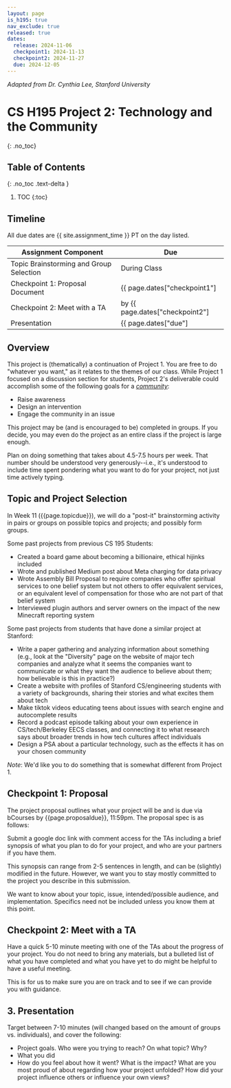 ```yaml
---
layout: page
is_h195: true
nav_exclude: true
released: true
dates:
  release: 2024-11-06
  checkpoint1: 2024-11-13
  checkpoint2: 2024-11-27
  due: 2024-12-05
---
```


<cite>Adapted from Dr. Cynthia Lee, Stanford University</cite>

# CS H195 Project 2: Technology and the Community
{: .no_toc}

## Table of Contents
{: .no_toc .text-delta }

1. TOC
{:toc}

## Timeline

All due dates are {{ site.assignment_time }} PT on the day listed.

| Assignment Component | Due |
| --- | --- |
| Topic Brainstorming and Group Selection | During Class |
| Checkpoint 1: Proposal Document | {{ page.dates["checkpoint1"] | date: "%a %m/%d" }} |
| Checkpoint 2: Meet with a TA | by {{ page.dates["checkpoint2"] | date: "%a %m/%d" }} |
| Presentation | {{ page.dates["due"] | date: "%a %m/%d" }} (before discussion)| 

## Overview

This project is (thematically) a continuation of Project 1. You are free to do
"whatever you want," as it relates to the themes of our class. While Project 1
focused on a discussion section for students, Project 2's deliverable could
accomplish some of the following goals for a *<u>community</u>*:

- Raise awareness
- Design an intervention
- Engage the community in an issue

This project may be (and is encouraged to be) completed in groups. If you decide, you may even do the project as an entire class if the project is large enough. 

Plan on doing something that takes about 4.5-7.5 hours per week. That number should be understood very
generously--i.e., it's understood to include time spent pondering what you want
to do for your project, not just time actively typing.

## Topic and Project Selection

In Week 11 ({{page.topicdue}}), we will do a "post-it" brainstorming activity in pairs or groups on
possible topics and projects; and possibly form groups.

Some past projects from previous CS 195 Students:

- Created a board game about becoming a billionaire, ethical hijinks included
- Wrote and published Medium post about Meta charging for data privacy
- Wrote Assembly Bill Proposal to require companies who offer spiritual services to one belief system but not others to offer equivalent services, or an equivalent level of compensation for those who are not part of that belief system
- Interviewed plugin authors and server owners on the impact of the new Minecraft reporting system

Some past projects from students that have done a similar project at Stanford:

- Write a paper gathering and analyzing information about something (e.g., look
  at the "Diversity" page on the website of major tech companies and analyze
  what it seems the companies want to communicate or what they want the
  audience to believe about them; how believable is this in practice?)
- Create a website with profiles of Stanford CS/engineering students with a
  variety of backgrounds, sharing their stories and what excites them about tech
- Make tiktok videos educating teens about issues with search engine and
  autocomplete results
- Record a podcast episode talking about your own experience in
  CS/tech/Berkeley EECS classes, and connecting it to what research says about
  broader trends in how tech cultures affect individuals
- Design a PSA about a particular technology, such as the effects it has on your
  chosen community

*Note*: We'd like you to do something that is somewhat different from Project 1.

## Checkpoint 1: Proposal

The project proposal outlines what your project will be and is due via bCourses by {{page.proposaldue}}, 11:59pm. The proposal spec is as follows:

Submit a google doc link with comment access for the TAs including a brief synopsis of what you plan to do for your project, and who are your partners if you have them.

This synopsis can range from 2-5 sentences in length, and can be (slightly) modified in the future. However, we want you to stay mostly committed to the project you describe in this submission.

We want to know about your topic, issue, intended/possible audience, and implementation. Specifics need not be included unless you know them at this point.

## Checkpoint 2: Meet with a TA

Have a quick 5-10 minute meeting with one of the TAs about the progress of your project. You do not need to bring any materials, but a bulleted list of what you have completed and what you have yet to do might be helpful to have a useful meeting. 

This is for us to make sure you are on track and to see if we can provide you with guidance. 

## 3. Presentation

Target between 7-10 minutes (will changed based on the amount of groups vs. individuals), and cover the following:

- Project goals. Who were you trying to reach? On what topic? Why?
- What you did
- How do you feel about how it went? What is the impact? What are you most
  proud of about regarding how your project unfolded? How did your project
  influence others or influence your own views?